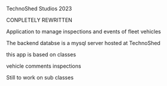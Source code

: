TechnoShed Studios 2023

CONPLETELY REWRITTEN

Application to manage inspections and events of fleet vehicles

The backend databse is a mysql server hosted at TechnoShed

this app is based on classes

  vehicle
  comments
  inspections
  
 Still to work on sub classes
